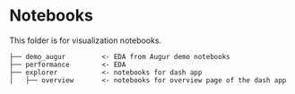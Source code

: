 # Notebooks 

This folder is for visualization notebooks. 

    ├── demo_augur         <- EDA from Augur demo notebooks
    ├── performance        <- EDA 
    ├── explorer           <- notebooks for dash app
    │   ├── overview       <- notebooks for overview page of the dash app

